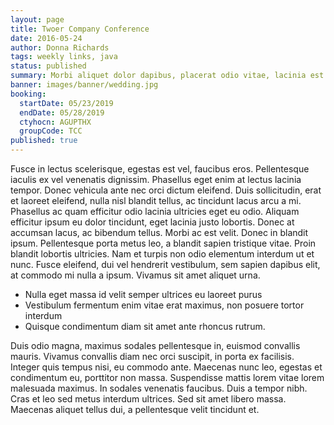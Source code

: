 ```yaml
---
layout: page
title: Twoer Company Conference
date: 2016-05-24
author: Donna Richards
tags: weekly links, java
status: published
summary: Morbi aliquet dolor dapibus, placerat odio vitae, lacinia est. Cras.
banner: images/banner/wedding.jpg
booking:
  startDate: 05/23/2019
  endDate: 05/28/2019
  ctyhocn: AGUPTHX
  groupCode: TCC
published: true
---
```

Fusce in lectus scelerisque, egestas est vel, faucibus eros. Pellentesque iaculis ex vel venenatis dignissim. Phasellus eget enim at lectus lacinia tempor. Donec vehicula ante nec orci dictum eleifend. Duis sollicitudin, erat et laoreet eleifend, nulla nisl blandit tellus, ac tincidunt lacus arcu a mi. Phasellus ac quam efficitur odio lacinia ultricies eget eu odio. Aliquam efficitur ipsum eu dolor tincidunt, eget lacinia justo lobortis. Donec at accumsan lacus, ac bibendum tellus. Morbi ac est velit. Donec in blandit ipsum. Pellentesque porta metus leo, a blandit sapien tristique vitae. Proin blandit lobortis ultricies. Nam et turpis non odio elementum interdum ut et nunc. Fusce eleifend, dui vel hendrerit vestibulum, sem sapien dapibus elit, at commodo mi nulla a ipsum. Vivamus sit amet aliquet urna.

* Nulla eget massa id velit semper ultrices eu laoreet purus
* Vestibulum fermentum enim vitae erat maximus, non posuere tortor interdum
* Quisque condimentum diam sit amet ante rhoncus rutrum.

Duis odio magna, maximus sodales pellentesque in, euismod convallis mauris. Vivamus convallis diam nec orci suscipit, in porta ex facilisis. Integer quis tempus nisi, eu commodo ante. Maecenas nunc leo, egestas et condimentum eu, porttitor non massa. Suspendisse mattis lorem vitae lorem malesuada maximus. In sodales venenatis faucibus. Duis a tempor nibh. Cras et leo sed metus interdum ultrices. Sed sit amet libero massa. Maecenas aliquet tellus dui, a pellentesque velit tincidunt et.
